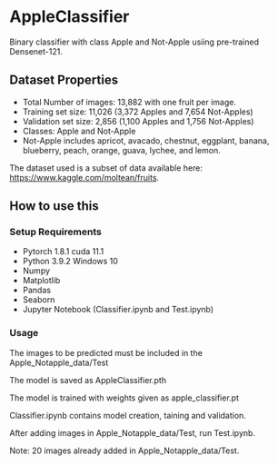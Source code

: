 # AppleClassifier

Binary classifier with class Apple and Not-Apple usiing pre-trained Densenet-121.

## Dataset Properties

* Total Number of images: 13,882 with one fruit per image.
* Training set size: 11,026 (3,372 Apples and 7,654 Not-Apples)
* Validation set size: 2,856 (1,100 Apples and 1,756 Not-Apples)
* Classes: Apple and Not-Apple
* Not-Apple includes apricot, avacado, chestnut, eggplant, banana, blueberry, peach, orange, guava, lychee, and lemon.

The dataset used is a subset of data available here: https://www.kaggle.com/moltean/fruits.

## How to use this

### Setup Requirements
* Pytorch 1.8.1 cuda 11.1
* Python 3.9.2 Windows 10
* Numpy
* Matplotlib
* Pandas
* Seaborn
* Jupyter Notebook (Classifier.ipynb and Test.ipynb)

### Usage

The images to be predicted must be included in the Apple_Notapple_data/Test

The model is saved as AppleClassifier.pth

The model is trained with weights given as apple_classifier.pt

Classifier.ipynb contains model creation, taining and validation.

After adding images in Apple_Notapple_data/Test, run Test.ipynb.

Note: 20 images already added in Apple_Notapple_data/Test.
